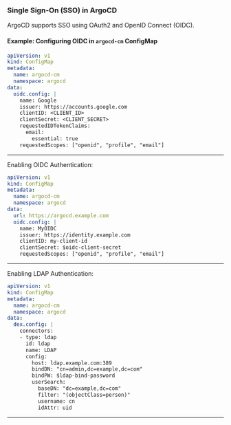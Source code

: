 
### Single Sign-On (SSO) in ArgoCD

ArgoCD supports SSO using OAuth2 and OpenID Connect (OIDC).

#### Example: Configuring OIDC in `argocd-cm` ConfigMap
```yaml
apiVersion: v1
kind: ConfigMap
metadata:
  name: argocd-cm
  namespace: argocd
data:
  oidc.config: |
    name: Google
    issuer: https://accounts.google.com
    clientID: <CLIENT_ID>
    clientSecret: <CLIENT_SECRET>
    requestedIDTokenClaims:
      email:
        essential: true
    requestedScopes: ["openid", "profile", "email"]
```

---

Enabling OIDC Authentication:
```yaml
apiVersion: v1
kind: ConfigMap
metadata:
  name: argocd-cm
  namespace: argocd
data:
  url: https://argocd.example.com
  oidc.config: |
    name: MyOIDC
    issuer: https://identity.example.com
    clientID: my-client-id
    clientSecret: $oidc-client-secret
    requestedScopes: ["openid", "profile", "email"]
```

---

Enabling LDAP Authentication:
```yaml
apiVersion: v1
kind: ConfigMap
metadata:
  name: argocd-cm
  namespace: argocd
data:
  dex.config: |
    connectors:
    - type: ldap
      id: ldap
      name: LDAP
      config:
        host: ldap.example.com:389
        bindDN: "cn=admin,dc=example,dc=com"
        bindPW: $ldap-bind-password
        userSearch:
          baseDN: "dc=example,dc=com"
          filter: "(objectClass=person)"
          username: cn
          idAttr: uid
```

---
